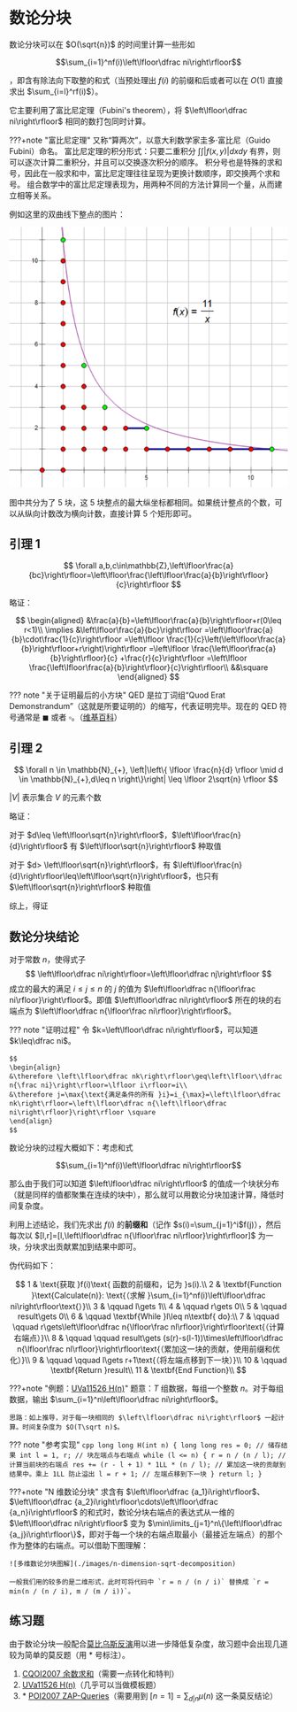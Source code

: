 # 数论分块

数论分块可以在 $O(\sqrt{n})$ 的时间里计算一些形如

$$\sum_{i=1}^nf(i)\left\lfloor\dfrac ni\right\rfloor$$

，即含有除法向下取整的和式（当预处理出 $f(i)$ 的前缀和后或者可以在 $O(1)$ 直接求出 $\sum_{i=l}^rf(i)$）。

它主要利用了富比尼定理（Fubini's theorem），将 $\left\lfloor\dfrac ni\right\rfloor$ 相同的数打包同时计算。

???+note "富比尼定理"
    又称“算两次”，以意大利数学家圭多·富比尼（Guido Fubini）命名。
    富比尼定理的积分形式：只要二重积分 $\int\int |f(x,y)|dxdy$ 有界，则可以逐次计算二重积分，并且可以交换逐次积分的顺序。
    积分号也是特殊的求和号，因此在一般求和中，富比尼定理往往呈现为更换计数顺序，即交换两个求和号。
    组合数学中的富比尼定理表现为，用两种不同的方法计算同一个量，从而建立相等关系。

例如这里的双曲线下整点的图片：

![双曲线下整点](./images/sqrt-decomposition.png)

图中共分为了 $5$ 块，这 $5$ 块整点的最大纵坐标都相同。如果统计整点的个数，可以从纵向计数改为横向计数，直接计算 $5$ 个矩形即可。

## 引理 1

$$
\forall a,b,c\in\mathbb{Z},\left\lfloor\frac{a}{bc}\right\rfloor=\left\lfloor\frac{\left\lfloor\frac{a}{b}\right\rfloor}{c}\right\rfloor
$$

略证：

$$
\begin{aligned}
&\frac{a}{b}=\left\lfloor\frac{a}{b}\right\rfloor+r(0\leq r<1)\\
\implies
&\left\lfloor\frac{a}{bc}\right\rfloor
=\left\lfloor\frac{a}{b}\cdot\frac{1}{c}\right\rfloor
=\left\lfloor \frac{1}{c}\left(\left\lfloor\frac{a}{b}\right\rfloor+r\right)\right\rfloor
=\left\lfloor \frac{\left\lfloor\frac{a}{b}\right\rfloor}{c} +\frac{r}{c}\right\rfloor
=\left\lfloor \frac{\left\lfloor\frac{a}{b}\right\rfloor}{c}\right\rfloor\\
&&\square
\end{aligned}
$$

??? note "关于证明最后的小方块"
    QED 是拉丁词组“Quod Erat Demonstrandum”（这就是所要证明的）的缩写，代表证明完毕。现在的 QED 符号通常是 $\blacksquare$ 或者 $\square$。（[维基百科](https://en.wikipedia.org/wiki/Q.E.D.)）

## 引理 2

$$
\forall n \in \mathbb{N}_{+},  \left|\left\{ \lfloor \frac{n}{d} \rfloor \mid d \in \mathbb{N}_{+},d\leq n \right\}\right| \leq \lfloor 2\sqrt{n} \rfloor
$$

$|V|$ 表示集合 $V$ 的元素个数

略证：

对于 $d\leq \left\lfloor\sqrt{n}\right\rfloor$，$\left\lfloor\frac{n}{d}\right\rfloor$ 有 $\left\lfloor\sqrt{n}\right\rfloor$ 种取值

对于 $d> \left\lfloor\sqrt{n}\right\rfloor$，有 $\left\lfloor\frac{n}{d}\right\rfloor\leq\left\lfloor\sqrt{n}\right\rfloor$，也只有 $\left\lfloor\sqrt{n}\right\rfloor$ 种取值

综上，得证

## 数论分块结论

对于常数 $n$，使得式子
$$
\left\lfloor\dfrac ni\right\rfloor=\left\lfloor\dfrac nj\right\rfloor
$$
成立的最大的满足 $i\leq j\leq n$ 的 $j$ 的值为 $\left\lfloor\dfrac n{\lfloor\frac ni\rfloor}\right\rfloor$。即值 $\left\lfloor\dfrac ni\right\rfloor$ 所在的块的右端点为 $\left\lfloor\dfrac n{\lfloor\frac ni\rfloor}\right\rfloor$。

??? note "证明过程"
    令 $k=\left\lfloor\dfrac ni\right\rfloor$，可以知道 $k\leq\dfrac ni$。
    
    $$
    \begin{align}
    &\therefore \left\lfloor\dfrac nk\right\rfloor\geq\left\lfloor\\dfrac n{\frac ni}\right\rfloor=\lfloor i\rfloor=i\\
    &\therefore j=\max{\text{满足条件的所有 }i}=i_{\max}=\left\lfloor\dfrac nk\right\rfloor=\left\lfloor\dfrac n{\left\lfloor\dfrac ni\right\rfloor}\right\rfloor \square
    \end{align}
    $$

数论分块的过程大概如下：考虑和式

$$\sum_{i=1}^nf(i)\left\lfloor\dfrac ni\right\rfloor$$

那么由于我们可以知道 $\left\lfloor\dfrac ni\right\rfloor$ 的值成一个块状分布（就是同样的值都聚集在连续的块中），那么就可以用数论分块加速计算，降低时间复杂度。

利用上述结论，我们先求出 $f(i)$ 的**前缀和**（记作 $s(i)=\sum_{j=1}^i$f(j)），然后每次以 $[l,r]=[l,\left\lfloor\dfrac n{\lfloor\frac ni\rfloor}\right\rfloor]$ 为一块，分块求出贡献累加到结果中即可。

伪代码如下：

$$
1 & \text{获取 }f(i)\text{ 函数的前缀和，记为 }s(i).\\
2 & \textbf{Function }\text{Calculate(n)}: \text{（求解 }\sum_{i=1}^nf(i)\left\lfloor\dfrac ni\right\rfloor\text{）}\\
3 & \qquad l\gets 1\\
4 & \qquad r\gets 0\\
5 & \qquad result\gets 0\\
6 & \qquad \textbf{While }l\leq n\textbf{ do}:\\
7 & \qquad \qquad r\gets\left\lfloor\dfrac n{\lfloor\frac nl\rfloor}\right\rfloor\text{（计算右端点）}\\
8 & \qquad \qquad result\gets (s(r)-s(l-1))\times\left\lfloor\dfrac n{\lfloor\frac nl\rfloor}\right\rfloor\text{（累加这一块的贡献，使用前缀和优化）}\\
9 & \qquad \qquad l\gets r+1\text{（将左端点移到下一块）}\\
10 & \qquad \textbf{Return }result\\
11 & \textbf{End Function}\\
$$

???+note "例题：[UVa11526 H(n)](https://onlinejudge.org/index.php?option=com_onlinejudge&Itemid=8&category=27&page=show_problem&problem=2521)"
    题意：$T$ 组数据，每组一个整数 $n$。对于每组数据，输出 $\sum_{i=1}^n\left\lfloor\dfrac ni\right\rfloor$。
    
    思路：如上推导，对于每一块相同的 $\left\lfloor\dfrac ni\right\rfloor$ 一起计算。时间复杂度为 $O(T\sqrt n)$。

??? note "参考实现"
    ```cpp
    long long H(int n)
    {
        long long res = 0; // 储存结果
        int l = 1, r; // 块左端点与右端点
        while (l <= n)
        {
            r = n / (n / l); // 计算当前块的右端点
            res += (r - l + 1) * 1LL * (n / l); // 累加这一块的贡献到结果中。乘上 1LL 防止溢出
            l = r + 1; // 左端点移到下一块
        }
        return l;
    }
    ```

???+note "N 维数论分块"
    求含有 $\left\lfloor\dfrac {a_1}i\right\rfloor$、$\left\lfloor\dfrac {a_2}i\right\rfloor\cdots\left\lfloor\dfrac {a_n}i\right\rfloor$ 的和式时，数论分块右端点的表达式从一维的 $\left\lfloor\dfrac ni\right\rfloor$ 变为 $\min\limits_{j=1}^n\{\left\lfloor\dfrac {a_j}i\right\rfloor\}$，即对于每一个块的右端点取最小（最接近左端点）的那个作为整体的右端点。可以借助下图理解：
    
    ![多维数论分块图解](./images/n-dimension-sqrt-decomposition)
    
    一般我们用的较多的是二维形式，此时可将代码中 `r = n / (n / i)` 替换成 `r = min(n / (n / i), m / (m / i))`。
    
## 练习题
由于数论分块一般配合[莫比乌斯反演](../mobius.md)用以进一步降低复杂度，故习题中会出现几道较为简单的莫反题（用 $\ast$ 号标注）。
1. [CQOI2007 余数求和](https://www.luogu.com.cn/problem/P2261)（需要一点转化和特判）
2. [UVa11526 H(n)](https://onlinejudge.org/index.php?option=com_onlinejudge&Itemid=8&category=27&page=show_problem&problem=2521)（几乎可以当做模板题）
3. $\ast$ [POI2007 ZAP-Queries](https://www.luogu.com.cn/problem/P3455)（需要用到 $[n=1]=\sum_{d|n}\mu(n)$ 这一条莫反结论）

